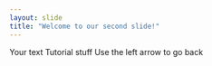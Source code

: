 ```yaml
---
layout: slide
title: "Welcome to our second slide!"
---
```

Your text Tutorial stuff
Use the left arrow to go back
